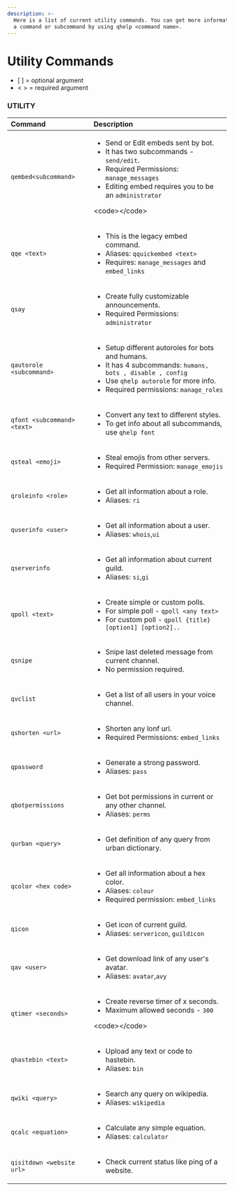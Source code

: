 ```yaml
---
description: >-
  Here is a list of current utility commands. You can get more information about
  a command or subcommand by using qhelp <command name>.
---
```


# Utility Commands

* \[ \] = optional argument
* &lt; &gt; = required argument

### UTILITY

<table>
  <thead>
    <tr>
      <th style="text-align:left">Command</th>
      <th style="text-align:left">Description</th>
    </tr>
  </thead>
  <tbody>
    <tr>
      <td style="text-align:left"><code>qembed&lt;subcommand&gt;</code>
      </td>
      <td style="text-align:left">
        <ul>
          <li>Send or Edit embeds sent by bot.</li>
          <li>It has two subcommands - <code>send/edit</code>.</li>
          <li>Required Permissions: <code>manage_messages</code>
          </li>
          <li>Editing embed requires you to be an <code>administrator</code>
          </li>
        </ul>
        <p>&lt;code&gt;&lt;/code&gt;</p>
      </td>
    </tr>
    <tr>
      <td style="text-align:left"><code>qqe &lt;text&gt;</code>
      </td>
      <td style="text-align:left">
        <ul>
          <li>This is the legacy embed command.</li>
          <li>Aliases: <code>qquickembed &lt;text&gt;</code>
          </li>
          <li>Requires: <code>manage_messages</code> and <code>embed_links</code>
          </li>
        </ul>
      </td>
    </tr>
    <tr>
      <td style="text-align:left"><code>qsay</code>
      </td>
      <td style="text-align:left">
        <ul>
          <li>Create fully customizable announcements.</li>
          <li>Required Permissions: <code>administrator</code>
          </li>
        </ul>
      </td>
    </tr>
    <tr>
      <td style="text-align:left"><code>qautorole &lt;subcommand&gt;</code>
      </td>
      <td style="text-align:left">
        <ul>
          <li>Setup different autoroles for bots and humans.</li>
          <li>It has 4 subcommands: <code>humans, bots , disable , config</code>
          </li>
          <li>Use <code>qhelp autorole</code> for more info.</li>
          <li>Required permissions: <code>manage_roles</code>
          </li>
        </ul>
      </td>
    </tr>
    <tr>
      <td style="text-align:left"><code>qfont &lt;subcommand&gt; &lt;text&gt;</code>
      </td>
      <td style="text-align:left">
        <ul>
          <li>Convert any text to different styles.</li>
          <li>To get info about all subcommands, use <code>qhelp font</code>
          </li>
        </ul>
      </td>
    </tr>
    <tr>
      <td style="text-align:left"><code>qsteal &lt;emoji&gt;</code>
      </td>
      <td style="text-align:left">
        <ul>
          <li>Steal emojis from other servers.</li>
          <li>Required Permission: <code>manage_emojis</code>
          </li>
        </ul>
      </td>
    </tr>
    <tr>
      <td style="text-align:left"><code>qroleinfo &lt;role&gt;</code>
      </td>
      <td style="text-align:left">
        <ul>
          <li>Get all information about a role.</li>
          <li>Aliases: <code>ri</code>
          </li>
        </ul>
      </td>
    </tr>
    <tr>
      <td style="text-align:left"><code>quserinfo &lt;user&gt;</code>
      </td>
      <td style="text-align:left">
        <ul>
          <li>Get all information about a user.</li>
          <li>Aliases: <code>whois</code>,<code>ui</code>
          </li>
        </ul>
      </td>
    </tr>
    <tr>
      <td style="text-align:left"><code>qserverinfo</code>
      </td>
      <td style="text-align:left">
        <ul>
          <li>Get all information about current guild.</li>
          <li>Aliases: <code>si</code>,<code>gi</code>
          </li>
        </ul>
      </td>
    </tr>
    <tr>
      <td style="text-align:left"><code>qpoll &lt;text&gt;</code>
      </td>
      <td style="text-align:left">
        <ul>
          <li>Create simple or custom polls.</li>
          <li>For simple poll - <code>qpoll &lt;any text&gt;</code>
          </li>
          <li>For custom poll - <code>qpoll {title} [option1] [option2]..</code>
          </li>
        </ul>
      </td>
    </tr>
    <tr>
      <td style="text-align:left"><code>qsnipe</code>
      </td>
      <td style="text-align:left">
        <ul>
          <li>Snipe last deleted message from current channel.</li>
          <li>No permission required.</li>
        </ul>
      </td>
    </tr>
    <tr>
      <td style="text-align:left"><code>qvclist</code>
      </td>
      <td style="text-align:left">
        <ul>
          <li>Get a list of all users in your voice channel.</li>
        </ul>
      </td>
    </tr>
    <tr>
      <td style="text-align:left"><code>qshorten &lt;url&gt;</code>
      </td>
      <td style="text-align:left">
        <ul>
          <li>Shorten any lonf url.</li>
          <li>Required Permissions: <code>embed_links</code>
          </li>
        </ul>
      </td>
    </tr>
    <tr>
      <td style="text-align:left"><code>qpassword</code>
      </td>
      <td style="text-align:left">
        <ul>
          <li>Generate a strong password.</li>
          <li>Aliases: <code>pass</code>
          </li>
        </ul>
      </td>
    </tr>
    <tr>
      <td style="text-align:left"><code>qbotpermissions</code>
      </td>
      <td style="text-align:left">
        <ul>
          <li>Get bot permissions in current or any other channel.</li>
          <li>Aliases: <code>perms</code>
          </li>
        </ul>
      </td>
    </tr>
    <tr>
      <td style="text-align:left"><code>qurban &lt;query&gt;</code>
      </td>
      <td style="text-align:left">
        <ul>
          <li>Get definition of any query from urban dictionary.</li>
        </ul>
      </td>
    </tr>
    <tr>
      <td style="text-align:left"><code>qcolor &lt;hex code&gt;</code>
      </td>
      <td style="text-align:left">
        <ul>
          <li>Get all information about a hex color.</li>
          <li>Aliases: <code>colour</code>
          </li>
          <li>Required permission: <code>embed_links</code>
          </li>
        </ul>
      </td>
    </tr>
    <tr>
      <td style="text-align:left"><code>qicon</code>
      </td>
      <td style="text-align:left">
        <ul>
          <li>Get icon of current guild.</li>
          <li>Aliases: <code>servericon</code>, <code>guildicon</code>
          </li>
        </ul>
      </td>
    </tr>
    <tr>
      <td style="text-align:left"><code>qav &lt;user&gt;</code>
      </td>
      <td style="text-align:left">
        <ul>
          <li>Get download link of any user&apos;s avatar.</li>
          <li>Aliases: <code>avatar</code>,<code>avy</code>
          </li>
        </ul>
      </td>
    </tr>
    <tr>
      <td style="text-align:left"><code>qtimer &lt;seconds&gt;</code>
      </td>
      <td style="text-align:left">
        <ul>
          <li>Create reverse timer of x seconds.</li>
          <li>Maximum allowed seconds - <code>300</code>
          </li>
        </ul>
        <p>&lt;code&gt;&lt;/code&gt;</p>
      </td>
    </tr>
    <tr>
      <td style="text-align:left"><code>qhastebin &lt;text&gt;</code>
      </td>
      <td style="text-align:left">
        <ul>
          <li>Upload any text or code to hastebin.</li>
          <li>Aliases: <code>bin</code>
          </li>
        </ul>
      </td>
    </tr>
    <tr>
      <td style="text-align:left"><code>qwiki &lt;query&gt;</code>
      </td>
      <td style="text-align:left">
        <ul>
          <li>Search any query on wikipedia.</li>
          <li>Aliases: <code>wikipedia</code>
          </li>
        </ul>
      </td>
    </tr>
    <tr>
      <td style="text-align:left"><code>qcalc &lt;equation&gt;</code>
      </td>
      <td style="text-align:left">
        <ul>
          <li>Calculate any simple equation.</li>
          <li>Aliases: <code>calculator</code>
          </li>
        </ul>
      </td>
    </tr>
    <tr>
      <td style="text-align:left"><code>qisitdown &lt;website url&gt;</code>
      </td>
      <td style="text-align:left">
        <ul>
          <li>Check current status like ping of a website.</li>
        </ul>
      </td>
    </tr>
  </tbody>
</table>




